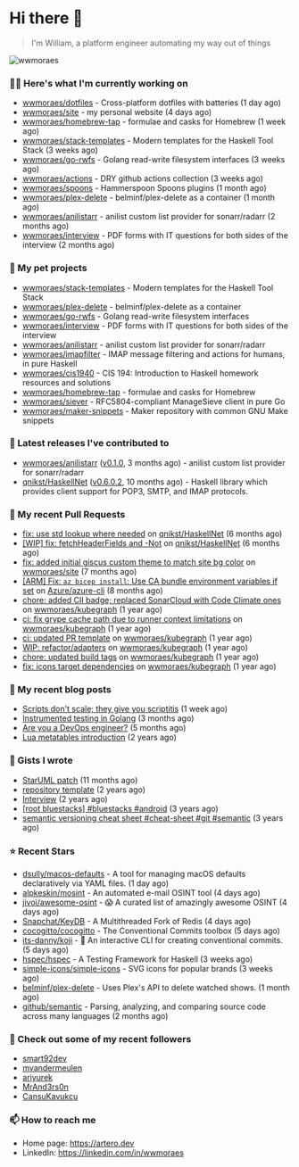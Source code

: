 # Hi there 👋

> I'm William, a platform engineer automating my way out of things

<img src="https://github-readme-stats.vercel.app/api?username=wwmoraes&show_icons=true" alt="wwmoraes" />

### 👨‍💻 Here's what I'm currently working on

- [wwmoraes/dotfiles](https://github.com/wwmoraes/dotfiles) - Cross-platform dotfiles with batteries (1 day ago)
- [wwmoraes/site](https://github.com/wwmoraes/site) - my personal website (4 days ago)
- [wwmoraes/homebrew-tap](https://github.com/wwmoraes/homebrew-tap) - formulae and casks for Homebrew (1 week ago)
- [wwmoraes/stack-templates](https://github.com/wwmoraes/stack-templates) - Modern templates for the Haskell Tool Stack (3 weeks ago)
- [wwmoraes/go-rwfs](https://github.com/wwmoraes/go-rwfs) - Golang read-write filesystem interfaces (3 weeks ago)
- [wwmoraes/actions](https://github.com/wwmoraes/actions) - DRY github actions collection (3 weeks ago)
- [wwmoraes/spoons](https://github.com/wwmoraes/spoons) - Hammerspoon Spoons plugins (1 month ago)
- [wwmoraes/plex-delete](https://github.com/wwmoraes/plex-delete) - belminf/plex-delete as a container (1 month ago)
- [wwmoraes/anilistarr](https://github.com/wwmoraes/anilistarr) - anilist custom list provider for sonarr/radarr (2 months ago)
- [wwmoraes/interview](https://github.com/wwmoraes/interview) - PDF forms with IT questions for both sides of the interview (2 months ago)

### 🌱 My pet projects

- [wwmoraes/stack-templates](https://github.com/wwmoraes/stack-templates) - Modern templates for the Haskell Tool Stack
- [wwmoraes/plex-delete](https://github.com/wwmoraes/plex-delete) - belminf/plex-delete as a container
- [wwmoraes/go-rwfs](https://github.com/wwmoraes/go-rwfs) - Golang read-write filesystem interfaces
- [wwmoraes/interview](https://github.com/wwmoraes/interview) - PDF forms with IT questions for both sides of the interview
- [wwmoraes/anilistarr](https://github.com/wwmoraes/anilistarr) - anilist custom list provider for sonarr/radarr
- [wwmoraes/imapfilter](https://github.com/wwmoraes/imapfilter) - IMAP message filtering and actions for humans, in pure Haskell
- [wwmoraes/cis1940](https://github.com/wwmoraes/cis1940) - CIS 194: Introduction to Haskell homework resources and solutions
- [wwmoraes/homebrew-tap](https://github.com/wwmoraes/homebrew-tap) - formulae and casks for Homebrew
- [wwmoraes/siever](https://github.com/wwmoraes/siever) - RFC5804-compliant ManageSieve client in pure Go
- [wwmoraes/maker-snippets](https://github.com/wwmoraes/maker-snippets) - Maker repository with common GNU Make snippets

### 🔭 Latest releases I've contributed to

- [wwmoraes/anilistarr](https://github.com/wwmoraes/anilistarr) ([v0.1.0](https://github.com/wwmoraes/anilistarr/releases/tag/v0.1.0), 3 months ago) - anilist custom list provider for sonarr/radarr
- [qnikst/HaskellNet](https://github.com/qnikst/HaskellNet) ([v0.6.0.2](https://github.com/qnikst/HaskellNet/releases/tag/v0.6.0.2), 10 months ago) - Haskell library which provides client support for POP3, SMTP, and IMAP protocols.

### 🔨 My recent Pull Requests

- [fix: use std lookup where needed](https://github.com/qnikst/HaskellNet/pull/94) on [qnikst/HaskellNet](https://github.com/qnikst/HaskellNet) (6 months ago)
- [[WIP] fix: fetchHeaderFields and -Not](https://github.com/qnikst/HaskellNet/pull/93) on [qnikst/HaskellNet](https://github.com/qnikst/HaskellNet) (6 months ago)
- [fix: added initial giscus custom theme to match site bg color](https://github.com/wwmoraes/site/pull/2) on [wwmoraes/site](https://github.com/wwmoraes/site) (7 months ago)
- [[ARM] Fix: `az bicep install`: Use CA bundle environment variables if set](https://github.com/Azure/azure-cli/pull/26013) on [Azure/azure-cli](https://github.com/Azure/azure-cli) (8 months ago)
- [chore: added CII badge; replaced SonarCloud with Code Climate ones](https://github.com/wwmoraes/kubegraph/pull/205) on [wwmoraes/kubegraph](https://github.com/wwmoraes/kubegraph) (1 year ago)
- [ci: fix grype cache path due to runner context limitations](https://github.com/wwmoraes/kubegraph/pull/189) on [wwmoraes/kubegraph](https://github.com/wwmoraes/kubegraph) (1 year ago)
- [ci: updated PR template](https://github.com/wwmoraes/kubegraph/pull/188) on [wwmoraes/kubegraph](https://github.com/wwmoraes/kubegraph) (1 year ago)
- [WIP: refactor/adapters](https://github.com/wwmoraes/kubegraph/pull/180) on [wwmoraes/kubegraph](https://github.com/wwmoraes/kubegraph) (1 year ago)
- [chore: updated build tags](https://github.com/wwmoraes/kubegraph/pull/179) on [wwmoraes/kubegraph](https://github.com/wwmoraes/kubegraph) (1 year ago)
- [fix: icons target dependencies](https://github.com/wwmoraes/kubegraph/pull/178) on [wwmoraes/kubegraph](https://github.com/wwmoraes/kubegraph) (1 year ago)

### 📜 My recent blog posts

- [Scripts don&#39;t scale; they give you scriptitis](https://artero.dev/posts/scripts-do-not-scale/) (1 week ago)
- [Instrumented testing in Golang](https://artero.dev/posts/golang-integration-test/) (3 months ago)
- [Are you a DevOps engineer?](https://artero.dev/posts/are-you-a-devops-engineer/) (5 months ago)
- [Lua metatables introduction](https://artero.dev/posts/lua-metatables-introduction/) (2 years ago)

### 📓 Gists I wrote

- [StarUML patch](https://gist.github.com/3288859d4b466f530706aa556347de9f) (11 months ago)
- [repository template](https://gist.github.com/75dc66767a9f487c8235c5423027f69c) (2 years ago)
- [Interview](https://gist.github.com/b2ac3c3d92414f5d57d3a0b567c78065) (2 years ago)
- [[root bluestacks] #bluestacks #android](https://gist.github.com/d5714685ebbe6fa5087f6bab489fa365) (3 years ago)
- [semantic versioning cheat sheet #cheat-sheet #git #semantic](https://gist.github.com/bd2ba1b347dd38ce9af9706388eed74f) (3 years ago)

### ⭐ Recent Stars

- [dsully/macos-defaults](https://github.com/dsully/macos-defaults) - A tool for managing macOS defaults declaratively via YAML files. (1 day ago)
- [alpkeskin/mosint](https://github.com/alpkeskin/mosint) - An automated e-mail OSINT tool (4 days ago)
- [jivoi/awesome-osint](https://github.com/jivoi/awesome-osint) - :scream: A curated list of amazingly awesome OSINT (4 days ago)
- [Snapchat/KeyDB](https://github.com/Snapchat/KeyDB) - A Multithreaded Fork of Redis (4 days ago)
- [cocogitto/cocogitto](https://github.com/cocogitto/cocogitto) - The Conventional Commits toolbox (5 days ago)
- [its-danny/koji](https://github.com/its-danny/koji) - 🦊 An interactive CLI for creating conventional commits.  (5 days ago)
- [hspec/hspec](https://github.com/hspec/hspec) - A Testing Framework for Haskell (3 weeks ago)
- [simple-icons/simple-icons](https://github.com/simple-icons/simple-icons) - SVG icons for popular brands (3 weeks ago)
- [belminf/plex-delete](https://github.com/belminf/plex-delete) - Uses Plex&#39;s API to delete watched shows. (1 month ago)
- [github/semantic](https://github.com/github/semantic) - Parsing, analyzing, and comparing source code across many languages (2 months ago)

### 👯 Check out some of my recent followers

- [smart92dev](https://github.com/smart92dev)
- [mvandermeulen](https://github.com/mvandermeulen)
- [ariyurek](https://github.com/ariyurek)
- [MrAnd3rs0n](https://github.com/MrAnd3rs0n)
- [CansuKavukcu](https://github.com/CansuKavukcu)

### 📫 How to reach me

- Home page: <https://artero.dev>
- LinkedIn: <https://linkedin.com/in/wwmoraes>
